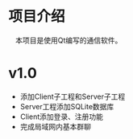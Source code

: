 
# 项目介绍

&emsp;本项目是使用Qt编写的通信软件。


# v1.0

- 添加Client子工程和Server子工程
- Server工程添加SQLite数据库
- Client添加登录、注册功能
- 完成局域网内基本群聊


